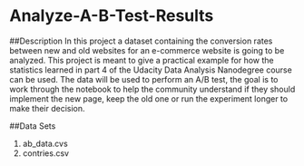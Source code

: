 # Analyze-A-B-Test-Results

##Description
In this project a dataset containing the conversion rates between new and old websites for an e-commerce website is going to be analyzed. This project is meant to give a practical example for how the statistics learned in part 4 of the Udacity Data Analysis Nanodegree course can be used.  The data will be used to perform an A/B test, the goal is to work through the notebook to help the community understand if they should implement the new page, keep the old one or run the experiment longer to make their decision.

##Data Sets
1. ab_data.cvs
2. contries.csv
